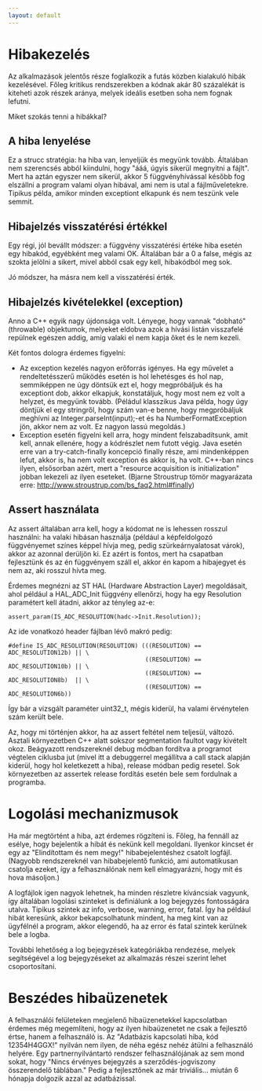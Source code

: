 ```yaml
---
layout: default
---
```


# Hibakezelés

Az alkalmazások jelentős része foglalkozik a futás közben kialakuló hibák kezelésével. Főleg kritikus rendszerekben a kódnak akár 80 százalékát is kiteheti azok részek aránya, melyek ideális esetben soha nem fognak lefutni.

Miket szokás tenni a hibákkal?

## A hiba lenyelése

Ez a strucc stratégia: ha hiba van, lenyeljük és megyünk tovább. Általában nem szerencsés abból kiindulni, hogy "ááá, úgyis sikerül megnyitni a fájlt". Mert ha aztán egyszer nem sikerül, akkor 5 függvényhívással később fog elszállni a program valami olyan hibával, ami nem is utal a fájlműveletekre. Tipikus példa, amikor minden exceptiont elkapunk és nem teszünk vele semmit.

## Hibajelzés visszatérési értékkel

Egy régi, jól bevállt módszer: a függvény visszatérési értéke hiba esetén egy hibakód, egyébként meg valami OK. Általában bár a 0 a false, mégis az szokta jelölni a sikert, mivel abból csak egy kell, hibakódból meg sok.

Jó módszer, ha másra nem kell a visszatérési érték.

## Hibajelzés kivételekkel (exception)

Anno a C++ egyik nagy újdonsága volt. Lényege, hogy vannak "dobható" (throwable) objektumok, melyeket eldobva azok a hívási listán visszafelé repülnek egészen addig, amíg valaki el nem kapja őket és le nem kezeli.

Két fontos dologra érdemes figyelni:

  * Az exception kezelés nagyon erőforrás igényes. Ha egy művelet a rendeltetésszerű működés esetén is hol lehetésges és hol nap, semmiképpen ne úgy döntsük ezt el, hogy megpróbáljuk és ha exceptiont dob, akkor elkapjuk, konstatáljuk, hogy most nem ez volt a helyzet, és megyünk tovább. (Péládul klasszikus Java példa, hogy úgy döntjük el egy stringről, hogy szám van-e benne, hogy megpróbáljuk meghívni az Integer.parseInt(input);-et és ha NumberFormatException  jön, akkor nem az volt. Ez nagyon lassú megoldás.)
  * Exception esetén figyelni kell arra, hogy mindent felszabadítsunk, amit kell, annak ellenére, hogy a kódrészlet nem futott végig. Java esetén erre van a try-catch-finally koncepció finally része, ami mindenképpen lefut, akkor is, ha nem volt exception és akkor is, ha volt. C++-ban nincs ilyen, elsősorban azért, mert a "resource acquisition is initialization" jobban lekezeli az ilyen eseteket. (Bjarne Stroustrup tömör magyarázata erre: http://www.stroustrup.com/bs_faq2.html#finally)

## Assert használata

Az assert általában arra kell, hogy a kódomat ne is lehessen rosszul használni: ha valaki hibásan használja (például a képfeldolgozó függvényemet színes képpel hívja meg, pedig szürkeárnyalatosat várok), akkor az azonnal derüljön ki. Ez azért is fontos, mert ha csapatban fejlesztünk és az én függvényem száll el, akkor én kapom a hibajegyet és nem az, aki rosszul hívta meg.

Érdemes megnézni az ST HAL (Hardware Abstraction Layer) megoldásait, ahol például a HAL\_ADC\_Init függvény ellenőrzi, hogy ha egy Resolution paramétert kell átadni, akkor az tényleg az-e:

    assert_param(IS_ADC_RESOLUTION(hadc->Init.Resolution));

Az ide vonatkozó header fájlban lévő makró pedig:

    #define IS_ADC_RESOLUTION(RESOLUTION) (((RESOLUTION) == ADC_RESOLUTION12b) || \
                                           ((RESOLUTION) == ADC_RESOLUTION10b) || \
                                           ((RESOLUTION) == ADC_RESOLUTION8b)  || \
                                           ((RESOLUTION) == ADC_RESOLUTION6b))

Így bár a vizsgált paraméter uint32_t, mégis kiderül, ha valami érvénytelen szám került bele.

Az, hogy mi történjen akkor, ha az assert feltétel nem teljesül, változó. Asztali környezetben C++ alatt sokszor segmentation faultot vagy kivételt okoz. Beágyazott rendszereknél debug módban fordítva a programot végtelen ciklusba jut (mivel itt a debuggerrel megállítva a call stack alapján kiderül, hogy hol keletkezett a hiba), release módban pedig resetel. Sok környezetben az assertek release fordítás esetén bele sem fordulnak a programba.

# Logolási mechanizmusok

Ha már megtörtént a hiba, azt érdemes rögzíteni is. Főleg, ha fennáll az esélye, hogy bejelentik a hibát és nekünk kell megoldani. Ilyenkor kincset ér egy az "Elindítottam és nem megy!" hibabejelentéshez csatolt logfájl. (Nagyobb rendszereknél van hibabejelentő funkció, ami automatikusan csatolja ezeket, így a felhasználónak nem kell elmagyarázni, hogy mit és hova másoljon.)

A logfájlok igen nagyok lehetnek, ha minden részletre kíváncsiak vagyunk, így általában logolási szinteket is definiálunk a log bejegyzés fontosságára utalva. Tipikus szintek az info, verbose, warning, error, fatal. Így ha például hibát keresünk, akkor bekapcsolhatunk mindent, ha meg kint van az ügyfélnél a program, akkor elegendő, ha az error és fatal szintek kerülnek bele a logba.

További lehetőség a log bejegyzések kategóriákba rendezése, melyek segítségével a log bejegyzéseket az alkalmazás részei szerint lehet csoportosítani.

# Beszédes hibaüzenetek

A felhasználói felületeken megjelenő hibaüzenetekkel kapcsolatban érdemes még megemlíteni, hogy az ilyen hibaüzenetet ne csak a fejlesztő értse, hanem a felhasználó is. Az "Adatbázis kapcsolati hiba, kód 12354H4GGX!" nyilván nem ilyen, de néha egész nehéz átülni a felhasználó helyére. Egy partnernyilvántartó rendszer felhasználójának az sem mond sokat, hogy "Nincs érvényes bejegyzés a szerződés-jogviszony összerendelő táblában." Pedig a fejlesztőnek az már triviális... miután 6 hónapja dolgozik azzal az adatbázissal.

